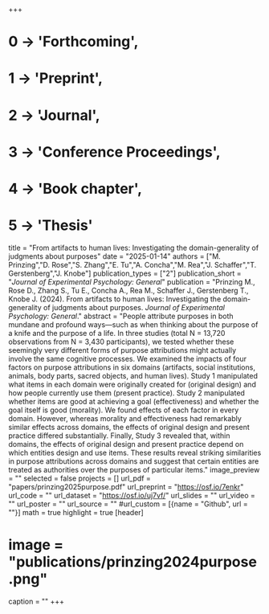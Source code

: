 +++
# 0 -> 'Forthcoming',
# 1 -> 'Preprint',
# 2 -> 'Journal',
# 3 -> 'Conference Proceedings',
# 4 -> 'Book chapter',
# 5 -> 'Thesis'

title = "From artifacts to human lives: Investigating the domain-generality of judgments about purposes"
date = "2025-01-14"
authors = ["M. Prinzing","D. Rose","S. Zhang","E. Tu","A. Concha","M. Rea","J. Schaffer","T. Gerstenberg","J. Knobe"]
publication_types = ["2"]
publication_short = "_Journal of Experimental Psychology: General_"
publication = "Prinzing M., Rose D., Zhang S., Tu E., Concha A., Rea M., Schaffer J., Gerstenberg T., Knobe J. (2024). From artifacts to human lives: Investigating the domain-generality of judgments about purposes. _Journal of Experimental Psychology: General_."
abstract = "People attribute purposes in both mundane and profound ways—such as when thinking about the purpose of a knife and the purpose of a life. In three studies (total N = 13,720 observations from N = 3,430 participants), we tested whether these seemingly very different forms of purpose attributions might actually involve the same cognitive processes. We examined the impacts of four factors on purpose attributions in six domains (artifacts, social institutions, animals, body parts, sacred objects, and human lives). Study 1 manipulated what items in each domain were originally created for (original design) and how people currently use them (present practice). Study 2 manipulated whether items are good at achieving a goal (effectiveness) and whether the goal itself is good (morality). We found effects of each factor in every domain. However, whereas morality and effectiveness had remarkably similar effects across domains, the effects of original design and present practice differed substantially. Finally, Study 3 revealed that, within domains, the effects of original design and present practice depend on which entities design and use items. These results reveal striking similarities in purpose attributions across domains and suggest that certain entities are treated as authorities over the purposes of particular items."
image_preview = ""
selected = false
projects = []
url_pdf = "papers/prinzing2025purpose.pdf"
url_preprint = "https://osf.io/7enkr"
url_code = ""
url_dataset = "https://osf.io/uj7vf/"
url_slides = ""
url_video = ""
url_poster = ""
url_source = ""
#url_custom = [{name = "Github", url = ""}]
math = true
highlight = true
[header]
# image = "publications/prinzing2024purpose.png"
caption = ""
+++